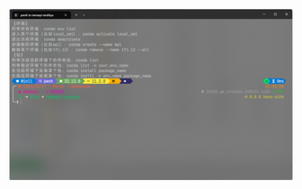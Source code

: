 ![预览图](https://github.com/ramsayi/ohmyposh/blob/4b1986d09a1057a91c1daec483c0c20cbf632a16/%E5%B1%8F%E5%B9%95%E6%88%AA%E5%9B%BE%202025-03-17%20210209.png)
